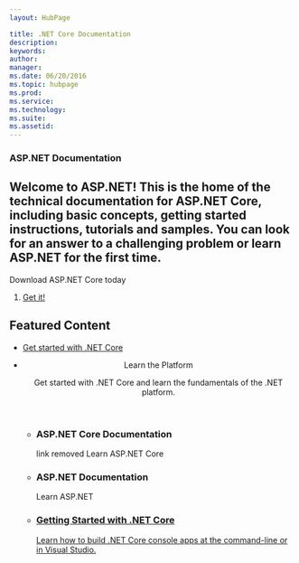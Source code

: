 ```yaml
---
layout: HubPage

title: .NET Core Documentation
description:
keywords:
author:
manager:
ms.date: 06/20/2016
ms.topic: hubpage
ms.prod:
ms.service:
ms.technology:
ms.suite:
ms.assetid:
---
```


<article id="main">
    <section id="hero-content" class="graph">
        <h1>ASP.NET Documentation</h1>
        <h2>Welcome to ASP.NET! This is the home of the technical documentation for ASP.NET Core, including basic concepts, getting started instructions, tutorials and samples. You can look for an answer to a challenging problem or learn ASP.NET for the first time.</h2>
    </section>
    <aside class="alert section-border">
        <p>Download ASP.NET Core today</p>
        <ol class="action-list">
            <li><a href="https://dot.net/core" class="button-bordered button-translucent">Get it!</a></li>
        </ol>
    </aside>
    <section id="featured" class="container">
        <h2 class="section-heading"><span class="icon icon-lightbulb-checked"></span> Featured Content</h2>
        <div class="features row">
            <ul class="column-half">
                <li><a href="https://docs.microsoft.com/dotnet">Get started with .NET Core</a></li>
            </ul>
            <ul class="column-half">
<!--
link removed
                <li><a href="aspnetcore/intro.md">Get started with ASP.NET Core</a></li>
-->
            </ul>
        </div>
    </section>
    <div id="journeys">
        <section class="container">
            <ul class="journeys-list">
                <li class="journey-step">
                    <header class="journey-step-header row">
                        <div class="title column-third">
                            <span class="icon icon-tip"></span>
                            <p>Learn the Platform</p>
                        </div>
                        <p class="description column-two-thirds">
                            Get started with .NET Core and learn the fundamentals of the .NET platform.
                        </p>
                    </header>
                    <section class="journey-step-elements content">
                        <ul class="row">
                            <li class="column column-third">
<!--
                                <a href="aspnetcore/intro.md">
-->
                                    <h3>ASP.NET Core Documentation</h3>
                                    <p>link removed Learn ASP.NET Core</p>
                                </a>
                            </li>
                            <li class="column column-third">
             <!--                   <a href="aspnet/index.md">-->
                                    <h3>ASP.NET Documentation</h3>
                                    <p>Learn ASP.NET</p>
                                </a>
                            </li>
                            <li class="column column-third">
                                <a href="https://docs.microsoft.com/dotnet">
                                    <h3>Getting Started with .NET Core</h3>
                                    <p>Learn how to build .NET Core console apps at the command-line or in Visual Studio.</p>
                                </a>
                            </li>
                        </ul>
                    </section>
                </li>
            </ul>
        </section>
    </div>
</article>